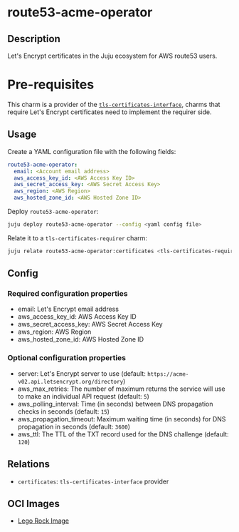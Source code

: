 # route53-acme-operator

## Description

Let's Encrypt certificates in the Juju ecosystem for AWS route53 users.

# Pre-requisites

This charm is a provider of the [`tls-certificates-interface`](https://github.com/canonical/tls-certificates-interface), 
charms that require Let's Encrypt certificates need to implement the requirer side.

## Usage

Create a YAML configuration file with the following fields:

```yaml
route53-acme-operator:
  email: <Account email address>
  aws_access_key_id: <AWS Access Key ID>
  aws_secret_access_key: <AWS Secret Access Key>
  aws_region: <AWS Region>
  aws_hosted_zone_id: <AWS Hosted Zone ID>
```

Deploy `route53-acme-operator`:

```bash
juju deploy route53-acme-operator --config <yaml config file>
```

Relate it to a `tls-certificates-requirer` charm:

```bash
juju relate route53-acme-operator:certificates <tls-certificates-requirer>
````

## Config

### Required configuration properties

- email: Let's Encrypt email address
- aws_access_key_id: AWS Access Key ID
- aws_secret_access_key: AWS Secret Access Key
- aws_region: AWS Region
- aws_hosted_zone_id: AWS Hosted Zone ID

### Optional configuration properties

- server: Let's Encrypt server to use (default: `https://acme-v02.api.letsencrypt.org/directory`)
- aws_max_retries: The number of maximum returns the service will use to make an individual API request (default: `5`)
- aws_polling_interval: Time (in seconds) between DNS propagation checks in seconds (default: `15`)
- aws_propagation_timeout: Maximum waiting time (in seconds) for DNS propagation in seconds (default: `3600`)
- aws_ttl: The TTL of the TXT record used for the DNS challenge (default: `120`)

## Relations

- `certificates`: `tls-certificates-interface` provider

## OCI Images

-  [Lego Rock Image](https://github.com/canonical/lego-rock)
